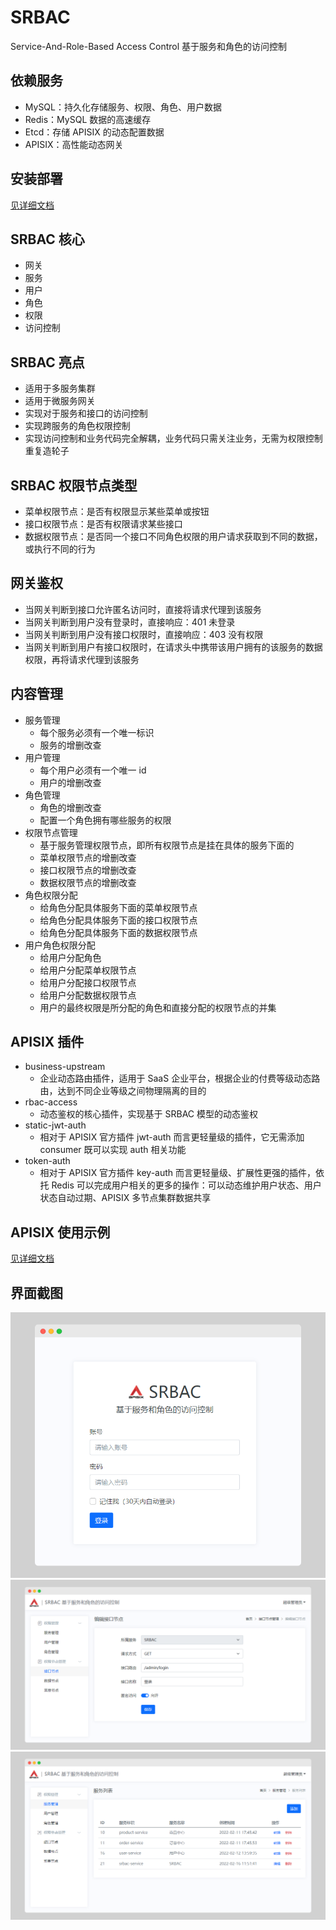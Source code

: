 # SRBAC

Service-And-Role-Based Access Control 基于服务和角色的访问控制

## 依赖服务

- MySQL：持久化存储服务、权限、角色、用户数据
- Redis：MySQL 数据的高速缓存
- Etcd：存储 APISIX 的动态配置数据
- APISIX：高性能动态网关

## 安装部署

[见详细文档](http://)

## SRBAC 核心

- 网关
- 服务
- 用户
- 角色
- 权限
- 访问控制

## SRBAC 亮点

- 适用于多服务集群
- 适用于微服务网关
- 实现对于服务和接口的访问控制
- 实现跨服务的角色权限控制
- 实现访问控制和业务代码完全解耦，业务代码只需关注业务，无需为权限控制重复造轮子

## SRBAC 权限节点类型

- 菜单权限节点：是否有权限显示某些菜单或按钮
- 接口权限节点：是否有权限请求某些接口
- 数据权限节点：是否同一个接口不同角色权限的用户请求获取到不同的数据，或执行不同的行为

## 网关鉴权

- 当网关判断到接口允许匿名访问时，直接将请求代理到该服务
- 当网关判断到用户没有登录时，直接响应：401 未登录
- 当网关判断到用户没有接口权限时，直接响应：403 没有权限
- 当网关判断到用户有接口权限时，在请求头中携带该用户拥有的该服务的数据权限，再将请求代理到该服务

## 内容管理

- 服务管理
  - 每个服务必须有一个唯一标识
  - 服务的增删改查
- 用户管理
  - 每个用户必须有一个唯一 id
  - 用户的增删改查
- 角色管理
  - 角色的增删改查
  - 配置一个角色拥有哪些服务的权限
- 权限节点管理
  - 基于服务管理权限节点，即所有权限节点是挂在具体的服务下面的
  - 菜单权限节点的增删改查
  - 接口权限节点的增删改查
  - 数据权限节点的增删改查
- 角色权限分配
  - 给角色分配具体服务下面的菜单权限节点
  - 给角色分配具体服务下面的接口权限节点
  - 给角色分配具体服务下面的数据权限节点
- 用户角色权限分配
  - 给用户分配角色
  - 给用户分配菜单权限节点
  - 给用户分配接口权限节点
  - 给用户分配数据权限节点
  - 用户的最终权限是所分配的角色和直接分配的权限节点的并集

## APISIX 插件

- business-upstream
  - 企业动态路由插件，适用于 SaaS 企业平台，根据企业的付费等级动态路由，达到不同企业等级之间物理隔离的目的
- rbac-access
  - 动态鉴权的核心插件，实现基于 SRBAC 模型的动态鉴权
- static-jwt-auth
  - 相对于 APISIX 官方插件 jwt-auth 而言更轻量级的插件，它无需添加 consumer 既可以实现 auth 相关功能
- token-auth
  - 相对于 APISIX 官方插件 key-auth 而言更轻量级、扩展性更强的插件，依托 Redis 可以完成用户相关的更多的操作：可以动态维护用户状态、用户状态自动过期、APISIX 多节点集群数据共享

## APISIX 使用示例

[见详细文档](http://)

## 界面截图

<img src="https://github.com/njutsiang/srbac/raw/main/assets/img/screely-1645003820980.png">
<img src="https://github.com/njutsiang/srbac/raw/main/assets/img/screely-1645004130502.png">
<img src="https://github.com/njutsiang/srbac/raw/main/assets/img/screely-1645004069102.png">
